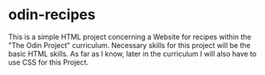 # odin-recipes
This is a simple HTML project concerning a Website for recipes within the "The Odin Project" curriculum.
Necessary skills for this project will be the basic HTML skills.
As far as I know, later in the curriculum I will also have to use CSS for this Project.